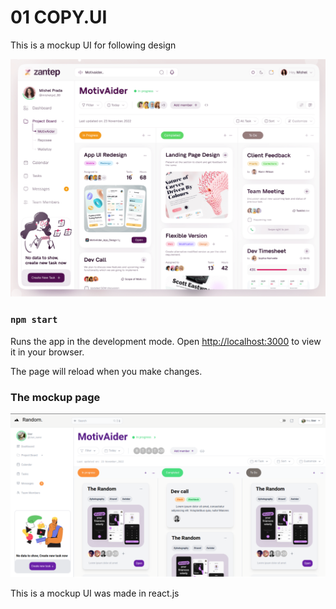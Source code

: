 # 01 COPY.UI

This is a mockup UI for following design 

 ![Copyui](./UI/COPYUI.png)

### `npm start`

Runs the app in the development mode.
Open [http://localhost:3000](http://localhost:3000) to view it in your browser.

The page will reload when you make changes.

### The mockup page 

 ![Copyui](./UI/CopyUI.png)
 
This is a mockup UI was made in react.js
